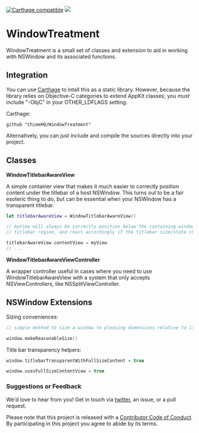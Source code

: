 [![Carthage compatible](https://img.shields.io/badge/Carthage-compatible-4BC51D.svg)](https://github.com/Carthage/Carthage)
![](https://img.shields.io/badge/Swift-5.0-orange.svg)

# WindowTreatment

WindowTreatment is a small set of classes and extension to aid in working with NSWindow and its associated functions.

## Integration

You can use [Carthage](https://github.com/Carthage/Carthage) to intall this as a static library. However, because the library relies on Objective-C categories to extend AppKit classes, you *must* include "-ObjC" in your OTHER_LDFLAGS setting.

Carthage:

```
github "ChimeHQ/WindowTreatment"
```

Alternatively, you can just include and compile the sources directly into your project.

## Classes

**WindowTitlebarAwareView**

A simple container view that makes it much easier to correctly position content under the titlebar of a host NSWindow. This turns out to be a fair esoteric thing to do, but can be essential when your NSWindow has a transparent titlebar.

```swift
let titlebarAwareView = WindowTitlebarAwareView()

// myView will always be correctly position below the containing window's
// titlebar region, and react accordingly if the titlebar size/state changes

titlebarAwareView.contentView = myView
// ...
```

**WindowTitlebarAwareViewController**

A wrapper controller useful in cases where you need to use WindowTitlebarAwareView with a system that only accepts NSViewControllers, like NSSplitViewController.

## NSWindow Extensions

Sizing conveniences:

```swift
// simple method to size a window to pleasing dimensions relative to its screen

window.makeReasonableSize()
```

Title bar transparency helpers:

```swift
window.titlebarTransparentWithFullSizeContent = true

window.usesFullSizeContentView = true
```

### Suggestions or Feedback

We'd love to hear from you! Get in touch via [twitter](https://twitter.com/chimehq), an issue, or a pull request.

Please note that this project is released with a [Contributor Code of Conduct](CODE_OF_CONDUCT.md). By participating in this project you agree to abide by its terms.
